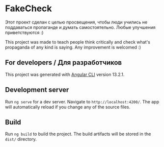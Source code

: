 # FakeCheck

Этот проект сделан с целью просвещения, чтобы люди учились не поддаваться пропаганде и думать самостоятельно. Любые улучшения приветствуются :)

This project was made to teach people think critically and check what's propaganda of any kind is saying. Any improvement is welcomed :)

## For developers / Для разработчиков

This project was generated with [Angular CLI](https://github.com/angular/angular-cli) version 13.2.1.

## Development server

Run `ng serve` for a dev server. Navigate to `http://localhost:4200/`. The app will automatically reload if you change any of the source files.

## Build

Run `ng build` to build the project. The build artifacts will be stored in the `dist/` directory.
